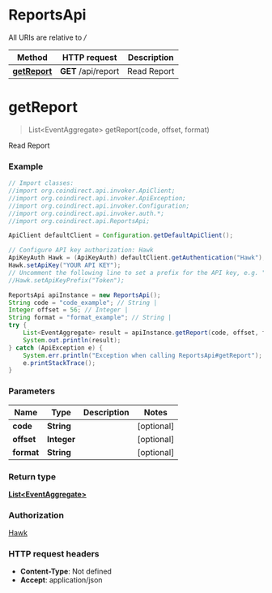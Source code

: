 # ReportsApi

All URIs are relative to */*

Method | HTTP request | Description
------------- | ------------- | -------------
[**getReport**](ReportsApi.md#getReport) | **GET** /api/report | Read Report

<a name="getReport"></a>
# **getReport**
> List&lt;EventAggregate&gt; getReport(code, offset, format)

Read Report

### Example
```java
// Import classes:
//import org.coindirect.api.invoker.ApiClient;
//import org.coindirect.api.invoker.ApiException;
//import org.coindirect.api.invoker.Configuration;
//import org.coindirect.api.invoker.auth.*;
//import org.coindirect.api.ReportsApi;

ApiClient defaultClient = Configuration.getDefaultApiClient();

// Configure API key authorization: Hawk
ApiKeyAuth Hawk = (ApiKeyAuth) defaultClient.getAuthentication("Hawk");
Hawk.setApiKey("YOUR API KEY");
// Uncomment the following line to set a prefix for the API key, e.g. "Token" (defaults to null)
//Hawk.setApiKeyPrefix("Token");

ReportsApi apiInstance = new ReportsApi();
String code = "code_example"; // String | 
Integer offset = 56; // Integer | 
String format = "format_example"; // String | 
try {
    List<EventAggregate> result = apiInstance.getReport(code, offset, format);
    System.out.println(result);
} catch (ApiException e) {
    System.err.println("Exception when calling ReportsApi#getReport");
    e.printStackTrace();
}
```

### Parameters

Name | Type | Description  | Notes
------------- | ------------- | ------------- | -------------
 **code** | **String**|  | [optional]
 **offset** | **Integer**|  | [optional]
 **format** | **String**|  | [optional]

### Return type

[**List&lt;EventAggregate&gt;**](EventAggregate.md)

### Authorization

[Hawk](../README.md#Hawk)

### HTTP request headers

 - **Content-Type**: Not defined
 - **Accept**: application/json

